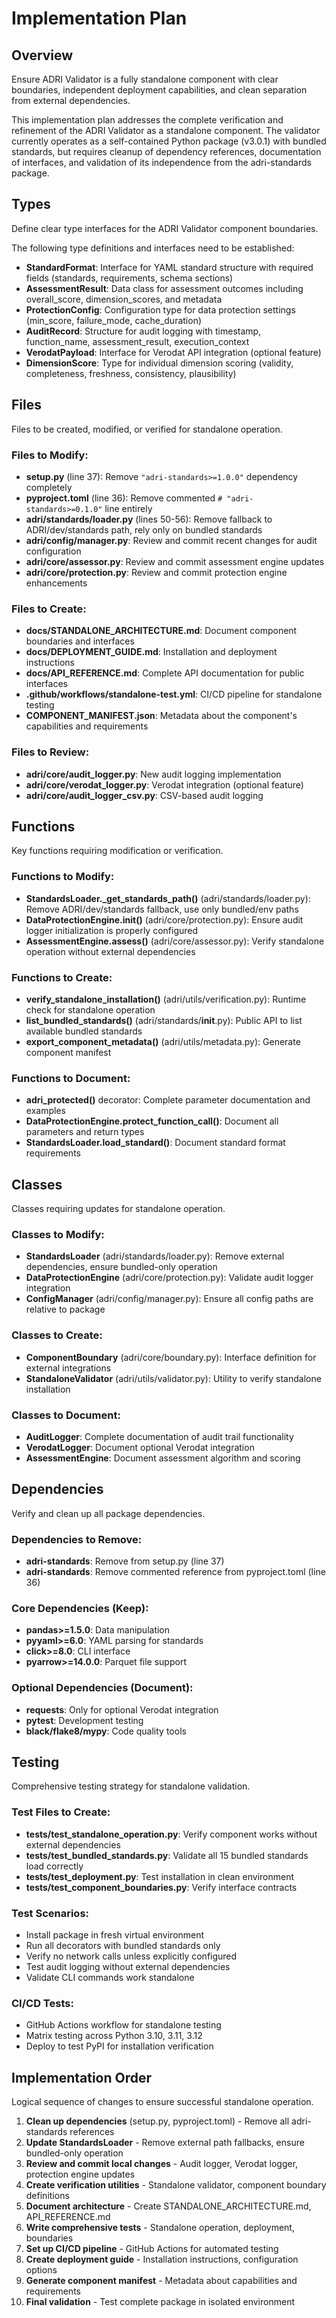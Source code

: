 # Implementation Plan

## Overview
Ensure ADRI Validator is a fully standalone component with clear boundaries, independent deployment capabilities, and clean separation from external dependencies.

This implementation plan addresses the complete verification and refinement of the ADRI Validator as a standalone component. The validator currently operates as a self-contained Python package (v3.0.1) with bundled standards, but requires cleanup of dependency references, documentation of interfaces, and validation of its independence from the adri-standards package.

## Types
Define clear type interfaces for the ADRI Validator component boundaries.

The following type definitions and interfaces need to be established:
- **StandardFormat**: Interface for YAML standard structure with required fields (standards, requirements, schema sections)
- **AssessmentResult**: Data class for assessment outcomes including overall_score, dimension_scores, and metadata
- **ProtectionConfig**: Configuration type for data protection settings (min_score, failure_mode, cache_duration)
- **AuditRecord**: Structure for audit logging with timestamp, function_name, assessment_result, execution_context
- **VerodatPayload**: Interface for Verodat API integration (optional feature)
- **DimensionScore**: Type for individual dimension scoring (validity, completeness, freshness, consistency, plausibility)

## Files
Files to be created, modified, or verified for standalone operation.

### Files to Modify:
- **setup.py** (line 37): Remove `"adri-standards>=1.0.0"` dependency completely
- **pyproject.toml** (line 36): Remove commented `# "adri-standards>=0.1.0"` line entirely
- **adri/standards/loader.py** (lines 50-56): Remove fallback to ADRI/dev/standards path, rely only on bundled standards
- **adri/config/manager.py**: Review and commit recent changes for audit configuration
- **adri/core/assessor.py**: Review and commit assessment engine updates
- **adri/core/protection.py**: Review and commit protection engine enhancements

### Files to Create:
- **docs/STANDALONE_ARCHITECTURE.md**: Document component boundaries and interfaces
- **docs/DEPLOYMENT_GUIDE.md**: Installation and deployment instructions
- **docs/API_REFERENCE.md**: Complete API documentation for public interfaces
- **.github/workflows/standalone-test.yml**: CI/CD pipeline for standalone testing
- **COMPONENT_MANIFEST.json**: Metadata about the component's capabilities and requirements

### Files to Review:
- **adri/core/audit_logger.py**: New audit logging implementation
- **adri/core/verodat_logger.py**: Verodat integration (optional feature)
- **adri/core/audit_logger_csv.py**: CSV-based audit logging

## Functions
Key functions requiring modification or verification.

### Functions to Modify:
- **StandardsLoader._get_standards_path()** (adri/standards/loader.py): Remove ADRI/dev/standards fallback, use only bundled/env paths
- **DataProtectionEngine.__init__()** (adri/core/protection.py): Ensure audit logger initialization is properly configured
- **AssessmentEngine.assess()** (adri/core/assessor.py): Verify standalone operation without external dependencies

### Functions to Create:
- **verify_standalone_installation()** (adri/utils/verification.py): Runtime check for standalone operation
- **list_bundled_standards()** (adri/standards/__init__.py): Public API to list available bundled standards
- **export_component_metadata()** (adri/utils/metadata.py): Generate component manifest

### Functions to Document:
- **adri_protected()** decorator: Complete parameter documentation and examples
- **DataProtectionEngine.protect_function_call()**: Document all parameters and return types
- **StandardsLoader.load_standard()**: Document standard format requirements

## Classes
Classes requiring updates for standalone operation.

### Classes to Modify:
- **StandardsLoader** (adri/standards/loader.py): Remove external dependencies, ensure bundled-only operation
- **DataProtectionEngine** (adri/core/protection.py): Validate audit logger integration
- **ConfigManager** (adri/config/manager.py): Ensure all config paths are relative to package

### Classes to Create:
- **ComponentBoundary** (adri/core/boundary.py): Interface definition for external integrations
- **StandaloneValidator** (adri/utils/validator.py): Utility to verify standalone installation

### Classes to Document:
- **AuditLogger**: Complete documentation of audit trail functionality
- **VerodatLogger**: Document optional Verodat integration
- **AssessmentEngine**: Document assessment algorithm and scoring

## Dependencies
Verify and clean up all package dependencies.

### Dependencies to Remove:
- **adri-standards**: Remove from setup.py (line 37)
- **adri-standards**: Remove commented reference from pyproject.toml (line 36)

### Core Dependencies (Keep):
- **pandas>=1.5.0**: Data manipulation
- **pyyaml>=6.0**: YAML parsing for standards
- **click>=8.0**: CLI interface
- **pyarrow>=14.0.0**: Parquet file support

### Optional Dependencies (Document):
- **requests**: Only for optional Verodat integration
- **pytest**: Development testing
- **black/flake8/mypy**: Code quality tools

## Testing
Comprehensive testing strategy for standalone validation.

### Test Files to Create:
- **tests/test_standalone_operation.py**: Verify component works without external dependencies
- **tests/test_bundled_standards.py**: Validate all 15 bundled standards load correctly
- **tests/test_deployment.py**: Test installation in clean environment
- **tests/test_component_boundaries.py**: Verify interface contracts

### Test Scenarios:
- Install package in fresh virtual environment
- Run all decorators with bundled standards only
- Verify no network calls unless explicitly configured
- Test audit logging without external dependencies
- Validate CLI commands work standalone

### CI/CD Tests:
- GitHub Actions workflow for standalone testing
- Matrix testing across Python 3.10, 3.11, 3.12
- Deploy to test PyPI for installation verification

## Implementation Order
Logical sequence of changes to ensure successful standalone operation.

1. **Clean up dependencies** (setup.py, pyproject.toml) - Remove all adri-standards references
2. **Update StandardsLoader** - Remove external path fallbacks, ensure bundled-only operation
3. **Review and commit local changes** - Audit logger, Verodat logger, protection engine updates
4. **Create verification utilities** - Standalone validator, component boundary definitions
5. **Document architecture** - Create STANDALONE_ARCHITECTURE.md, API_REFERENCE.md
6. **Write comprehensive tests** - Standalone operation, deployment, boundaries
7. **Set up CI/CD pipeline** - GitHub Actions for automated testing
8. **Create deployment guide** - Installation instructions, configuration options
9. **Generate component manifest** - Metadata about capabilities and requirements
10. **Final validation** - Test complete package in isolated environment
